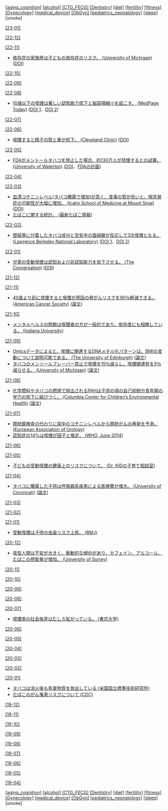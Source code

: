 [\[aging_cognition\]](aging_cognition.md) [\[alcohol\]](alcohol.md) [\[CTG_FECG\]](CTG_FECG.md) [\[Dentistry\]](Dentistry.md) [\[diet\]](diet.md) [\[fertility\]](fertility.md) [\[fitness\]](fitness.md) [\[Gynecology\]](Gynecology.md) [\[medical_device\]](medical_device.md) [\[ObGyn\]](ObGyn.md) [\[pediatrics_neonatology\]](pediatrics_neonatology.md) [\[sleep\]](sleep.md) \[smoke\]

[\[23-01\]](2301.md)

[\[22-12\]](2212.md)

[\[22-11\]](2211.md)
* [依存症の家族歴は子どもの依存症のリスク。 (University of Michigan)](https://news.umich.edu/feeling-addicted-to-food-your-parents-drinking-habits-may-impact-your-risk/) ([DOI](https://dx.doi.org/10.1037/adb0000870))

[\[22-10\]](2210.md)

[\[22-09\]](2209.md)

[\[22-08\]](2208.md)
* [10歳以下の喫煙は著しい認知能力低下と脳容積縮小を起こす。 (MedPage Today)](https://www.medpagetoday.com/pediatrics/preventivecare/100164) ([DOI 1](https://doi.org/10.1001/jamanetworkopen.2022.25991)、[DOI 2](https://doi.org/10.1001/jamanetworkopen.2022.26001))

[\[22-07\]](2207.md)

[\[22-06\]](2206.md)
* [喫煙すると精子の質と量が低下。 (Cleveland Clinic)](https://www.clevelandclinic.org/reproductiveresearchcenter/docs/publications/549_Sharma_et_al_Cigarette_Smoking_and_Semen_Quality.pdf) ([DOI](https://doi.org/10.1016/j.eururo.2016.04.010))

[\[22-05\]](2205.md)
* [FDAがメントールタバコを禁止した場合、約130万人が禁煙するとの試算。 (University of Waterloo)](https://uwaterloo.ca/news/media/more-million-smokers-likely-quit-after-us-bans-menthol) ([DOI](http://dx.doi.org/10.1136/tobaccocontrol-2021-057227)、[FDAの計画](https://www.fda.gov/tobacco-products/products-ingredients-components/menthol-and-other-flavors-tobacco-products))

[\[22-04\]](2204.md)

[\[22-03\]](2203.md)
* [血清コチニンレベル(タバコ曝露で増加)が高く、食事の質が低いと、喘息発症の可能性が大幅に増加。 (Icahn School of Medicine at Mount Sinai)](https://www.eurekalert.org/news-releases/947130) ([DOI](https://doi.org/10.1513/AnnalsATS.202107-837OC))
* [たばこに関する統計。 (最新たばこ情報)](https://www.health-net.or.jp/tobacco/statistics/)

[\[22-02\]](2202.md)
* [壁紙等に付着したタバコ成分と空気中の亜硝酸が反応して3次喫煙となる。 (Lawrence Berkeley National Laboratory)](https://newscenter.lbl.gov/2013/06/20/berkeley-lab-confirms-thirdhand-smoke-causes-dna-damage/) ([DOI 1](https://doi.org/10.1073/pnas.0912820107)、[DOI 2](https://doi.org/10.1093/mutage/get013))

[\[22-01\]](2201.md)
* [児童の受動喫煙は認知および非認知能力を低下させる。 (The Conversation)](https://theconversation.com/children-whose-parents-smoke-have-lower-test-scores-and-more-behavioural-issues-than-kids-of-non-smokers-172601) ([DOI](https://doi.org/10.1016/j.ehb.2021.100978))

[\[21-12\]](2112.md)

[\[21-11\]](2111.md)
* [40歳より前に禁煙すると喫煙が原因の発がんリスクを90％軽減できる。 (American Cancer Society)](http://pressroom.cancer.org/SmokingAndCancer) ([論文](https://jamanetwork.com/journals/jamaoncology/article-abstract/2784990))

[\[21-10\]](2110.md)
* [メンタルヘルスの問題は喫煙者の方が一般的であり、依存度にも相関している。 (Indiana University)](https://addictions.iu.edu/news/maria-parker-study.html)

[\[21-09\]](2109.md)
* [Omicsデータによると、喫煙に関連するDNAメチル化パターンは、BMIの変動について説明可能である。 (The University of Edinburgh)](https://www.ed.ac.uk/mrc-human-genetics-unit/news-and-events/latest-news/effect-of-smoking-on-body-mass-index) ([論文](https://journals.plos.org/plosgenetics/article?id=10.1371/journal.pgen.1009750))
* [タバコのメンソールフレーバー禁止で喫煙を15％減らし、喫煙関連死を5％減らせる。 (University of Michigan)](https://news.umich.edu/menthol-ban-would-save-650000-lives-in-the-next-40-years/) ([論文](https://tobaccocontrol.bmj.com/content/early/2021/09/02/tobaccocontrol-2021-056604))

[\[21-08\]](2108.md)
* [化学燃料やタバコの燃焼で排出されるPAHは子供の頃の自己抑制や青年期の学力の低下に結びつく。 (Columbia Center for Children’s Environmental Health)](https://www.publichealth.columbia.edu/public-health-now/news/air-pollution-exposure-linked-poor-academics-childhood) ([論文](https://www.sciencedirect.com/science/article/abs/pii/S0013935121008641))

[\[21-07\]](2107.md)
* [膀胱鏡検査の代わりに尿中のコチニンレベルから膀胱がんの再発を予測。 (European Association of Urology)](https://eaucongress.uroweb.org/nicotine-by-product-can-predict-recurrence-of-cancer/)
* [認知症の14%は喫煙が因子と推定。 (WHO, June 2014)](https://apps.who.int/iris/bitstream/handle/10665/128041/WHO_NMH_PND_CIC_TKS_14.1_eng.pdf)

[\[21-06\]](2106.md)

[\[21-05\]](2105.md)
* [子どもの受動喫煙の健康上のリスクについて。 (Dr. KIDの子育て相談室)](https://ameblo.jp/doctor-kid/entry-12669973060.html)

[\[21-04\]](2104.md)
* [タバコに曝露した子供は呼吸器系疾患による医療費が増大。 (University of Cincinnati)](https://www.uc.edu/news/articles/2021/03/uc-study-finds-that-tobacco-smoke-exposed-children-utilize-emergency-and-urgent-care-services.html) ([論文](https://journals.plos.org/plosone/article?id=10.1371/journal.pone.0247179))

[\[21-03\]](2103.md)

[\[21-02\]](2102.md)

[\[21-01\]](2101.md)
* [受動喫煙は子供の虫歯リスク上昇。 (BMJ)](https://www.bmj.com/content/351/bmj.h5397)

[\[20-12\]](2012.md)
* [夜型人間は不安が大きく、衝動的な傾向があり、カフェイン、アルコール、たばこの摂取量が増加。 (University of Surrey)](https://www.surrey.ac.uk/news/young-people-who-go-bed-later-drink-and-smoke-more-due-their-impulsivity)

[\[20-11\]](2011.md)

[\[20-10\]](2010.md)

[\[20-09\]](2009.md)

[\[20-08\]](2008.md)

[\[20-07\]](2007.md)
* [喫煙率の社会格差はむしろ拡がっている。 (東京大学)](https://www.m.u-tokyo.ac.jp/news/admin/release_20200627.pdf)

[\[20-06\]](2006.md)

[\[20-05\]](2005.md)

[\[20-04\]](2004.md)

[\[20-03\]](2003.md)

[\[20-02\]](2002.md)

[\[20-01\]](2001.md)
* [タバコは消火後も有害物質を放出している (米国国立標準技術研究所)](https://www.nist.gov/news-events/news/2020/01/butt-emissions-study-finds-even-extinguished-cigarettes-give-toxins)
* [たばこのがん罹患リスクについて (CDC)](https://www.cdc.gov/cancer/tobacco/index.htm)

[\[19-12\]](1912.md)

[\[19-11\]](1911.md)

[\[19-10\]](1910.md)

[\[19-09\]](1909.md)

[\[19-08\]](1908.md)

[\[19-07\]](1907.md)

[\[19-06\]](1906.md)

[\[19-05\]](1905.md)

[\[19-04\]](1904.md)

[\[aging_cognition\]](aging_cognition.md) [\[alcohol\]](alcohol.md) [\[CTG_FECG\]](CTG_FECG.md) [\[Dentistry\]](Dentistry.md) [\[diet\]](diet.md) [\[fertility\]](fertility.md) [\[fitness\]](fitness.md) [\[Gynecology\]](Gynecology.md) [\[medical_device\]](medical_device.md) [\[ObGyn\]](ObGyn.md) [\[pediatrics_neonatology\]](pediatrics_neonatology.md) [\[sleep\]](sleep.md) \[smoke\]
